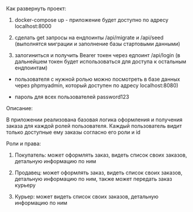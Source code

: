 Как развернуть проект:
 
1. docker-compose up - приложение будет доступно по адресу localhost:8000


2. сделать get запросы на ендпоинты /api/migrate и /api/seed (выполнятся миграции и заполнение базы стартовыми данными)


3. залогиниться и получить Bearer токен через едпоинт /api/login (в дальнейшем токен будет использоваться для доступа к остальным ендпоинтам)
- пользователя с нужной ролью можно посмотреть в базе данных через phpmyadmin, который доступен по адресу localhost:8080)


- пароль для всех пользователей password123
    

Описание:

В приложении реализована базовая логика оформления и получения заказа для каждой ролей пользователя.
Каждый пользователь видит только доступные ему заказы согласно его роли и id

Роли и права:

1. Покупатель: может оформлять заказ, видеть список своих заказов, детальную информацию по ним


2. Продавец: может оформлять заказ, видеть список своих заказов, детальную информацию по ним, также может передать заказ курьеру


3. Курьер: может видеть список своих заказов, детальную информацию по ним





